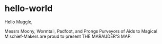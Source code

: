 # hello-world

Hello Muggle, 

Messrs Moony, Wormtail, Padfoot, and Prongs
Purveyors of Aids to Magical Mischief-Makers
are proud to present
THE MARAUDER'S MAP.
